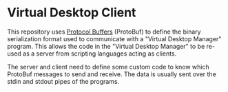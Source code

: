 # Virtual Desktop Client

This repository uses [Protocol Buffers](https://protobuf.dev/) (ProtoBuf) to define the binary serialization format used to communicate with a "Virtual Desktop Manager" program. This allows the code in the "Virtual Desktop Manager" to be re-used as a server from scripting languages acting as clients.

The server and client need to define some custom code to know which ProtoBuf messages to send and receive. The data is usually sent over the stdin and stdout pipes of the programs.
